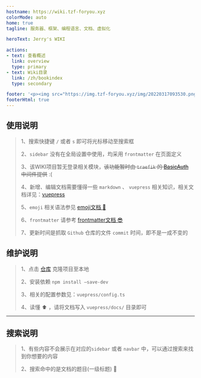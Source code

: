 ```yaml
---
hostname: https://wiki.tzf-foryou.xyz
colorMode: auto
home: true
tagline: 服务器、框架、编程语言、文档、虚拟化

heroText: Jerry's WIKI

actions:
- text: 查看概述
  link: overview
  type: primary
- text: Wiki目录
  link: /zh/bookindex
  type: secondary

footer: '<p><img src="https://img.tzf-foryou.xyz/img/20220317093530.png"> <a class="banquan" style="color:#000;" href="https://beian.miit.gov.cn/#/Integrated/recordQuery" target="_blank">粤ICP备17101923号</a></p><hr /> MIT Licensed | Copyright © 2023-present Powered by Vuepress'
footerHtml: true
---
```


## 使用说明


> 1、搜索快捷键 `/` 或者 `s` 即可将光标移动至搜索框
>
> 2、`sidebar` 没有在全局设置中使用，均采用 `frontmatter` 在页面定义
>
> 3、该WIKI项目暂无登录相关模块，~~该功能暂时由 `traefik` 的 [BasicAuth](https://doc.traefik.io/traefik/middlewares/http/basicauth/) 中间件提供~~ :(
>
> 4、新增、编辑文档需要懂得一些 `markdown` 、 `vuepress` 相关知识，相关文档详见：[vuepress](https://v2.vuepress.vuejs.org/zh/)
>
> 5、`emoji` 相关语法参见 [emoji文档 :rocket:](https://github.com/ikatyang/emoji-cheat-sheet)
>
> 6、`frontmatter` 请参考 [frontmatter文档 :sunglasses:](https://vuepress2.netlify.app/zh/reference/default-theme/frontmatter.html#%E6%89%80%E6%9C%89%E9%A1%B5%E9%9D%A2)
>
> 7、更新时间是抓取 `Github` 仓库的文件 `commit` 时间，即不是一成不变的

## 维护说明


> 1、点击 [仓库](https://github.com/JerryTZF/wiki) 克隆项目至本地
>
> 2、安装依赖 `npm install –save-dev`
>
> 3、相关的配置参数见：`vuepress/config.ts`
>
> 4、读懂 :arrow_up: ，请将文档写入 `vuepress/docs/` 目录即可

---

## 搜索说明


> 1、有些内容不会展示在对应的`sidebar` 或者 `navbar` 中，可以通过搜索来找到你想要的内容
>
> 2、搜索命中的是文档的题目(一级标题) :dart: